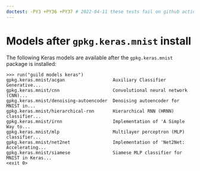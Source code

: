 ```yaml
---
doctest: -PY3 +PY36 +PY37 # 2022-04-11 these tests fail on github actions because TF 1.14 fails to install. We need to update to a more current tensorflow version that has wheels available.
---
```


# Models after `gpkg.keras.mnist` install

The following Keras models are available after the `gpkg.keras.mnist`
package is installed:

    >>> run("guild models keras")
    gpkg.keras.mnist/acgan                  Auxiliary Classifier Generative...
    gpkg.keras.mnist/cnn                    Convolutional neural network (CNN)...
    gpkg.keras.mnist/denoising-autoencoder  Denoising autoencoder for MNIST in...
    gpkg.keras.mnist/hierarchical-rnn       Hierarchical RNN (HRNN) classifier...
    gpkg.keras.mnist/irnn                   Implementation of 'A Simple Way to...
    gpkg.keras.mnist/mlp                    Multilayer perceptron (MLP) classifier...
    gpkg.keras.mnist/net2net                Implementation of 'Net2Net: Accelerating...
    gpkg.keras.mnist/siamese                Siamese MLP classifier for MNIST in Keras...
    <exit 0>
